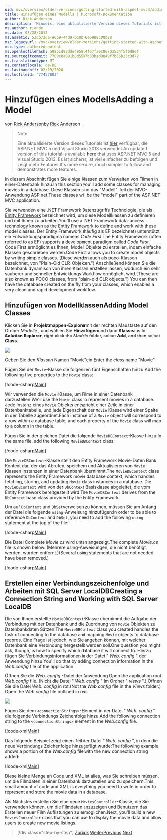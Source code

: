 ```yaml
---
uid: mvc/overview/older-versions/getting-started-with-aspnet-mvc4/adding-a-model
title: Hinzufügen eines Modells | Microsoft-Dokumentation
author: Rick-Anderson
description: 'Hinweis: eine aktualisierte Version dieses Tutorials ist hier verfügbar, die ASP.NET MVC 5 und Visual Studio 2013 verwendet. Es ist sicherer, aber viel einfacher zu befolgen und zu demonstrieren...'
ms.author: riande
ms.date: 08/28/2012
ms.assetid: 53db72da-e0b9-44d9-b60b-6e6988c00b28
msc.legacyurl: /mvc/overview/older-versions/getting-started-with-aspnet-mvc4/adding-a-model
msc.type: authoredcontent
ms.openlocfilehash: a9851d93dde495814f67fa0c807d3534f5f0d8ef
ms.sourcegitcommit: 7709c0a091b8d55b7b33bad8849f7b66b23c3d72
ms.translationtype: MT
ms.contentlocale: de-DE
ms.lasthandoff: 02/19/2020
ms.locfileid: "77457803"
---
```

# <a name="adding-a-model"></a><span data-ttu-id="630a3-104">Hinzufügen eines Modells</span><span class="sxs-lookup"><span data-stu-id="630a3-104">Adding a Model</span></span>

<span data-ttu-id="630a3-105">von [Rick Anderson](https://twitter.com/RickAndMSFT)</span><span class="sxs-lookup"><span data-stu-id="630a3-105">by [Rick Anderson](https://twitter.com/RickAndMSFT)</span></span>

> > [!NOTE]
> > <span data-ttu-id="630a3-106">Eine aktualisierte Version dieses Tutorials ist [hier](../../getting-started/introduction/getting-started.md) verfügbar, die ASP.NET MVC 5 und Visual Studio 2013 verwendet.</span><span class="sxs-lookup"><span data-stu-id="630a3-106">An updated version of this tutorial is available [here](../../getting-started/introduction/getting-started.md) that uses ASP.NET MVC 5 and Visual Studio 2013.</span></span> <span data-ttu-id="630a3-107">Es ist sicherer, ist viel einfacher zu befolgen und zeigt mehr Features.</span><span class="sxs-lookup"><span data-stu-id="630a3-107">It's more secure, much simpler to follow and demonstrates more features.</span></span>

<span data-ttu-id="630a3-108">In diesem Abschnitt fügen Sie einige Klassen zum Verwalten von Filmen in einer-Datenbank hinzu.</span><span class="sxs-lookup"><span data-stu-id="630a3-108">In this section you'll add some classes for managing movies in a database.</span></span> <span data-ttu-id="630a3-109">Diese Klassen sind das &quot;Modell&quot; Teil der MVC-Anwendung ASP.net.</span><span class="sxs-lookup"><span data-stu-id="630a3-109">These classes will be the &quot;model&quot; part of the ASP.NET MVC application.</span></span>

<span data-ttu-id="630a3-110">Sie verwenden eine .NET Framework Datenzugriffs Technologie, die als [Entity Framework](https://msdn.microsoft.com/library/bb399572(VS.110).aspx) bezeichnet wird, um diese Modellklassen zu definieren und mit Ihnen zu arbeiten.</span><span class="sxs-lookup"><span data-stu-id="630a3-110">You'll use a .NET Framework data-access technology known as the [Entity Framework](https://msdn.microsoft.com/library/bb399572(VS.110).aspx) to define and work with these model classes.</span></span> <span data-ttu-id="630a3-111">Der Entity Framework (häufig als EF bezeichnet) unterstützt ein Entwicklungsparadigma namens *Code First*.</span><span class="sxs-lookup"><span data-stu-id="630a3-111">The Entity Framework (often referred to as EF) supports a development paradigm called *Code First*.</span></span> <span data-ttu-id="630a3-112">Code First ermöglicht es Ihnen, Modell Objekte zu erstellen, indem einfache Klassen geschrieben werden.</span><span class="sxs-lookup"><span data-stu-id="630a3-112">Code First allows you to create model objects by writing simple classes.</span></span> <span data-ttu-id="630a3-113">(Diese werden auch als poco-Klassen bezeichnet, von &quot;Plain-Old CLR-Objekten.&quot;) Anschließend können Sie die Datenbank dynamisch von ihren Klassen erstellen lassen, wodurch ein sehr sauberer und schneller Entwicklungs Workflow ermöglicht wird.</span><span class="sxs-lookup"><span data-stu-id="630a3-113">(These are also known as POCO classes, from &quot;plain-old CLR objects.&quot;) You can then have the database created on the fly from your classes, which enables a very clean and rapid development workflow.</span></span>

## <a name="adding-model-classes"></a><span data-ttu-id="630a3-114">Hinzufügen von Modellklassen</span><span class="sxs-lookup"><span data-stu-id="630a3-114">Adding Model Classes</span></span>

<span data-ttu-id="630a3-115">Klicken Sie in **Projektmappen-Explorer**mit der rechten Maustaste auf den Ordner *Modelle* , und wählen Sie **Hinzufügen**und dann **Klasse**aus.</span><span class="sxs-lookup"><span data-stu-id="630a3-115">In **Solution Explorer**, right click the *Models* folder, select **Add**, and then select **Class**.</span></span>

![](adding-a-model/_static/image1.png)

<span data-ttu-id="630a3-116">Geben Sie den *Klassen* Namen &quot;Movie&quot;ein.</span><span class="sxs-lookup"><span data-stu-id="630a3-116">Enter the *class* name &quot;Movie&quot;.</span></span>

<span data-ttu-id="630a3-117">Fügen Sie der `Movie`-Klasse die folgenden fünf Eigenschaften hinzu:</span><span class="sxs-lookup"><span data-stu-id="630a3-117">Add the following five properties to the `Movie` class:</span></span>

[!code-csharp[Main](adding-a-model/samples/sample1.cs)]

<span data-ttu-id="630a3-118">Wir verwenden die `Movie`-Klasse, um Filme in einer Datenbank darzustellen.</span><span class="sxs-lookup"><span data-stu-id="630a3-118">We'll use the `Movie` class to represent movies in a database.</span></span> <span data-ttu-id="630a3-119">Jede Instanz eines `Movie` Objekts entspricht einer Zeile in einer Datenbanktabelle, und jede Eigenschaft der `Movie` Klasse wird einer Spalte in der Tabelle zugeordnet.</span><span class="sxs-lookup"><span data-stu-id="630a3-119">Each instance of a `Movie` object will correspond to a row within a database table, and each property of the `Movie` class will map to a column in the table.</span></span>

<span data-ttu-id="630a3-120">Fügen Sie in der gleichen Datei die folgende `MovieDBContext`-Klasse hinzu:</span><span class="sxs-lookup"><span data-stu-id="630a3-120">In the same file, add the following `MovieDBContext` class:</span></span>

[!code-csharp[Main](adding-a-model/samples/sample2.cs)]

<span data-ttu-id="630a3-121">Die `MovieDBContext`-Klasse stellt den Entity Framework Movie-Daten Bank Kontext dar, der das Abrufen, speichern und Aktualisieren von `Movie`-Klassen Instanzen in einer Datenbank übernimmt.</span><span class="sxs-lookup"><span data-stu-id="630a3-121">The `MovieDBContext` class represents the Entity Framework movie database context, which handles fetching, storing, and updating `Movie` class instances in a database.</span></span> <span data-ttu-id="630a3-122">Die `MovieDBContext` wird von der `DbContext` Basisklasse abgeleitet, die vom Entity Framework bereitgestellt wird.</span><span class="sxs-lookup"><span data-stu-id="630a3-122">The `MovieDBContext` derives from the `DbContext` base class provided by the Entity Framework.</span></span>

<span data-ttu-id="630a3-123">Um auf `DbContext` und `DbSet`verweisen zu können, müssen Sie am Anfang der Datei die folgende `using`-Anweisung hinzufügen:</span><span class="sxs-lookup"><span data-stu-id="630a3-123">In order to be able to reference `DbContext` and `DbSet`, you need to add the following `using` statement at the top of the file:</span></span>

[!code-csharp[Main](adding-a-model/samples/sample3.cs)]

<span data-ttu-id="630a3-124">Die Datei Complete *Movie.cs* wird unten angezeigt.</span><span class="sxs-lookup"><span data-stu-id="630a3-124">The complete *Movie.cs* file is shown below.</span></span> <span data-ttu-id="630a3-125">(Mehrere using-Anweisungen, die nicht benötigt werden, wurden entfernt.)</span><span class="sxs-lookup"><span data-stu-id="630a3-125">(Several using statements that are not needed have been removed.)</span></span>

[!code-csharp[Main](adding-a-model/samples/sample4.cs)]

## <a name="creating-a-connection-string-and-working-with-sql-server-localdb"></a><span data-ttu-id="630a3-126">Erstellen einer Verbindungszeichenfolge und Arbeiten mit SQL Server LocalDB</span><span class="sxs-lookup"><span data-stu-id="630a3-126">Creating a Connection String and Working with SQL Server LocalDB</span></span>

<span data-ttu-id="630a3-127">Die von Ihnen erstellte `MovieDBContext`-Klasse übernimmt die Aufgabe der Verbindung mit der Datenbank und die Zuordnung von `Movie` Objekten zu Datenbankdaten Sätzen.</span><span class="sxs-lookup"><span data-stu-id="630a3-127">The `MovieDBContext` class you created handles the task of connecting to the database and mapping `Movie` objects to database records.</span></span> <span data-ttu-id="630a3-128">Eine Frage ist jedoch, wie Sie angeben können, mit welcher Datenbank eine Verbindung hergestellt werden soll.</span><span class="sxs-lookup"><span data-stu-id="630a3-128">One question you might ask, though, is how to specify which database it will connect to.</span></span> <span data-ttu-id="630a3-129">Hierzu fügen Sie Verbindungsinformationen in der Datei " *Web. config* " der Anwendung hinzu.</span><span class="sxs-lookup"><span data-stu-id="630a3-129">You'll do that by adding connection information in the *Web.config* file of the application.</span></span>

<span data-ttu-id="630a3-130">Öffnen Sie die *Web. config* -Datei der Anwendung.</span><span class="sxs-lookup"><span data-stu-id="630a3-130">Open the application root *Web.config* file.</span></span> <span data-ttu-id="630a3-131">(Nicht die Datei " *Web. config* " im Ordner " *views* ".) Öffnen Sie die Datei *Web. config* in rot.</span><span class="sxs-lookup"><span data-stu-id="630a3-131">(Not the *Web.config* file in the *Views* folder.) Open the *Web.config* file outlined in red.</span></span>

![](adding-a-model/_static/image2.png)

<span data-ttu-id="630a3-132">Fügen Sie dem `<connectionStrings>`-Element in der Datei " *Web. config* " die folgende Verbindungs Zeichenfolge hinzu.</span><span class="sxs-lookup"><span data-stu-id="630a3-132">Add the following connection string to the `<connectionStrings>` element in the *Web.config* file.</span></span>

[!code-xml[Main](adding-a-model/samples/sample5.xml)]

<span data-ttu-id="630a3-133">Das folgende Beispiel zeigt einen Teil der Datei " *Web. config* ", in dem die neue Verbindungs Zeichenfolge hinzugefügt wurde:</span><span class="sxs-lookup"><span data-stu-id="630a3-133">The following example shows a portion of the *Web.config* file with the new connection string added:</span></span>

[!code-xml[Main](adding-a-model/samples/sample6.xml?highlight=6-9)]

<span data-ttu-id="630a3-134">Diese kleine Menge an Code und XML ist alles, was Sie schreiben müssen, um die Filmdaten in einer Datenbank darzustellen und zu speichern.</span><span class="sxs-lookup"><span data-stu-id="630a3-134">This small amount of code and XML is everything you need to write in order to represent and store the movie data in a database.</span></span>

<span data-ttu-id="630a3-135">Als Nächstes erstellen Sie eine neue `MoviesController`-Klasse, die Sie verwenden können, um die Filmdaten anzuzeigen und Benutzern das Erstellen neuer Film Auflistungen zu ermöglichen.</span><span class="sxs-lookup"><span data-stu-id="630a3-135">Next, you'll build a new `MoviesController` class that you can use to display the movie data and allow users to create new movie listings.</span></span>

> [!div class="step-by-step"]
> <span data-ttu-id="630a3-136">[Zurück](adding-a-view.md)
> [Weiter](accessing-your-models-data-from-a-controller.md)</span><span class="sxs-lookup"><span data-stu-id="630a3-136">[Previous](adding-a-view.md)
[Next](accessing-your-models-data-from-a-controller.md)</span></span>
